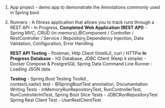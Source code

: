1. App project - demo app to demonstrate the Annotations commonly used in Spring boot
2. Runners - A fitness application that allows you to track runs through a REST API - In Progress,
   **Completed**
   **Web Application (REST API)** - Spring MVC, CRUD (in-memory),@Component / Controller / RestController / Service / Repository,Dependency 
       Injection, Data Validation, Configuration, Error Handling
   
   **REST API Testing** - Postman, Http Client (IntelliJ), curl / HTTPie
   **In Progress**
   **Database** - H2 Database, JDBC Client (Keep it simple) - 
      Docker Compose & PostgreSQL
      Spring Data 
      Command Line Runner : Loading JSON data
        
   **Testing** - Spring Boot Testing Toolkit ,        
       contextLoads() test - @SpringBootTest annotation, Documentation
       Writing Tests - InMemoryRunRepositoryTest, RunControllerTest, RunControllerIntTest, 
       Spring Boot Slice Tests  - JDBCRunRepositoryTest
       Spring Rest Client Test - UserRestClientTest
